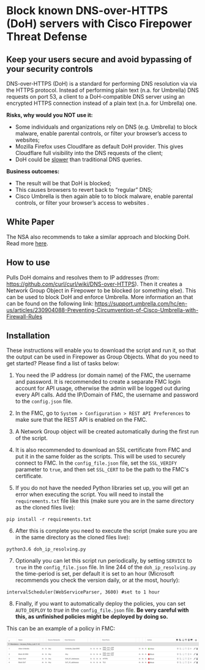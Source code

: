 # Block known DNS-over-HTTPS (DoH) servers with Cisco Firepower Threat Defense

## Keep your users secure and avoid bypassing of your security controls

DNS-over-HTTPS (DoH) is a standard for performing DNS resolution via via the HTTPS protocol. Instead of performing plain text (n.a. for Umbrella) DNS requests on port 53, a client to a DoH-compatible DNS server using an encrypted HTTPS connection instead of a plain text (n.a. for Umbrella) one.

**Risks, why would you NOT use it:**
* Some individuals and organizations rely on DNS (e.g. Umbrella) to block malware, enable parental controls, or filter your browser’s access to websites;
* Mozilla Firefox uses Cloudlfare as default DoH provider. This gives Cloudflare full visibility into the DNS requests of the client;
* DoH could be [slower](https://support.mozilla.org/en-US/kb/firefox-dns-over-https) than traditional DNS queries.

**Business outcomes:**
* The result will be that DoH is blocked;
* This causes browsers to revert back to “regular” DNS;
* Cisco Umbrella is then again able to to block malware, enable parental controls, or filter your browser’s access to websites .

## White Paper
The NSA also recommends to take a similar approach and blocking DoH. Read more [here](https://www.nsa.gov/Press-Room/News-Highlights/Article/Article/2471956/nsa-recommends-how-enterprises-can-securely-adopt-encrypted-dns/).
## How to use

Pulls DoH domains and resolves them to IP addresses (from: https://github.com/curl/curl/wiki/DNS-over-HTTPS). Then it creates a Network Group Object in Firepower to be blocked (or something else). This can be used to block DoH and enforce Umbrella. More information an that can be found on the following link: https://support.umbrella.com/hc/en-us/articles/230904088-Preventing-Circumvention-of-Cisco-Umbrella-with-Firewall-Rules
## Installation

These instructions will enable you to download the script and run it, so that the output can be used in Firepower as Group Objects. What do you need to get started? Please find a list of tasks below:

1. You need the IP address (or domain name) of the FMC, the username and password. It is recommended to create a separate FMC login account for API usage, otherwise the admin will be logged out during every API calls. Add the IP/Domain of FMC, the username and password to the `config.json` file. 

2. In the FMC, go to `System > Configuration > REST API Preferences` to make sure that the REST API is enabled on the FMC.

3. A Network Group object will be created automatically during the first run of the script.

4. It is also recommended to download an SSL certificate from FMC and put it in the same folder as the scripts. This will be used to securely connect to FMC. In the `config_file.json` file, set the `SSL_VERIFY` parameter to `true`, and then set `SSL_CERT` to be the path to the FMC's certificate.

5. If you do not have the needed Python libraries set up, you will get an error when executing the script. You will need to install the `requirements.txt` file like this (make sure you are in the same directory as the cloned files live):

```
pip install -r requirements.txt
```

6. After this is complete you need to execute the script (make sure you are in the same directory as the cloned files live):

```
python3.6 doh_ip_resolving.py
```

7. Optionally you can let this script run periodically, by setting `SERVICE` to `true` in the `config_file.json` file. In line 244 of the `doh_ip_resolving.py` the time-period is set, per default it is set to an hour (Microsoft recommends you check the version daily, or at the most, hourly):

```
intervalScheduler(WebServiceParser, 3600) #set to 1 hour
```

8. Finally, if you want to automatically deploy the policies, you can set `AUTO_DEPLOY` to *true* in the `config_file.json` file. **Be very careful with this, as unfinished policies might be deployed by doing so.**

This can be an example of a policy in FMC:

![Networkobjects](screenshot_fmc.png)
